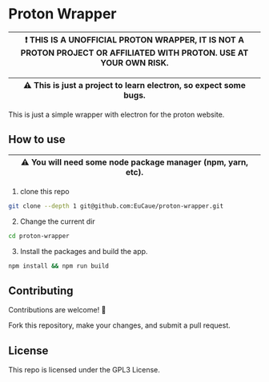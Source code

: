 # Proton Wrapper

| :exclamation: THIS IS A UNOFFICIAL PROTON WRAPPER, IT IS NOT A PROTON PROJECT OR AFFILIATED WITH PROTON. USE AT YOUR OWN RISK. |
| ------------------------------------------------------------------------------------------------------------------------------ |

| :warning: This is just a project to learn electron, so expect some bugs. |
| ------------------------------------------------------------------------ |

This is just a simple wrapper with electron for the proton website.

## How to use

| :warning: You will need some node package manager (npm, yarn, etc). |
| ------------------------------------------------------------------- |

1. clone this repo

```bash
git clone --depth 1 git@github.com:EuCaue/proton-wrapper.git
```

2. Change the current dir

```bash
cd proton-wrapper
```

3. Install the packages and build the app.

```bash
npm install && npm run build
```

## Contributing

Contributions are welcome! :rocket:

Fork this repository, make your changes, and submit a pull request.

## License

This repo is licensed under the GPL3 License.
